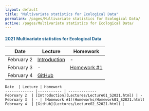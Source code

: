 ```yaml
---
layout: default
title: "Multivariate statistics for Ecological Data"
permalink: /pages/Multivariate statistics for Ecological Data/
active: /pages/Multivariate statistics for Ecological Data/
---
```


<div class="container">
    <div class="row">
        <div class="col-md-6">
            <h4 class="header-light regular-pad"><font color='1F618D'><b>2021 Multivariate statistics for Ecological Data</b></font></h4>
    </div> 
        </div> 
</div>

<div class="container">

Date  | Lecture | Homework
------------- |----------- | -------------
February 2  | [Introduction](Lectures/Lecture01_S2021.html) | -  
February 3  | - | [Homework #1](Homeworks/Homework01_S2021.html)             
February 4  | [GitHub](Lectures/Lecture02_S2021.html) | 

</div> 

<div class="container">

```{r}
Date  | Lecture | Homework
------------- |----------- | -------------
February 2  | [Introduction](Lectures/Lecture01_S2021.html) | -  
February 3  | - | [Homework #1](Homeworks/Homework01_S2021.html)             
February 4  | [GitHub](Lectures/Lecture02_S2021.html) | 

```
</div> 

